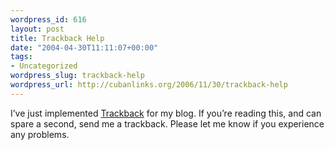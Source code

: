 ```yaml
--- 
wordpress_id: 616
layout: post
title: Trackback Help
date: "2004-04-30T11:11:07+00:00"
tags: 
- Uncategorized
wordpress_slug: trackback-help
wordpress_url: http://cubanlinks.org/2006/11/30/trackback-help
---
```

<p>I&#8217;ve just implemented <a href="http://www.movabletype.org/trackback/beginners/">Trackback</a> for my blog.  If you&#8217;re reading this, and can spare a second, send me a trackback.  Please let me know if you experience any problems.</p>
